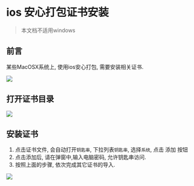 # ios 安心打包证书安装

<!--
keyword: 安心打包
-->

> 本文档不适用windows

## 前言

某些MacOSX系统上, 使用ios安心打包, 需要安装相关证书.

![](https://hx.dcloud.net.cn/static/snapshots/tutorial/ios-safe-pack-1.png)


## 打开证书目录

![](https://hx.dcloud.net.cn/static/snapshots/tutorial/ios-safe-pack-2.png)

## 安装证书

1. 点击证书文件,  会自动打开`钥匙串`, 下拉列表`钥匙串`, 选择`系统`, 点击 添加 按钮
2. 点击添加后, 请在弹窗中,输入电脑密码, 允许钥匙串访问.
3. 按照上面的步骤, 依次完成其它证书的导入.
 
![](https://hx.dcloud.net.cn/static/snapshots/tutorial/ios-safe-pack-3.png)
